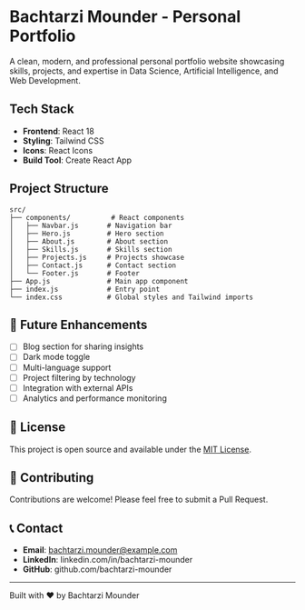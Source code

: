 # Bachtarzi Mounder - Personal Portfolio

A clean, modern, and professional personal portfolio website showcasing skills, projects, and expertise in Data Science, Artificial Intelligence, and Web Development.

##  Tech Stack

- **Frontend**: React 18
- **Styling**: Tailwind CSS
- **Icons**: React Icons
- **Build Tool**: Create React App

##  Project Structure

```
src/
├── components/          # React components
│   ├── Navbar.js       # Navigation bar
│   ├── Hero.js         # Hero section
│   ├── About.js        # About section
│   ├── Skills.js       # Skills section
│   ├── Projects.js     # Projects showcase
│   ├── Contact.js      # Contact section
│   └── Footer.js       # Footer
├── App.js              # Main app component
├── index.js            # Entry point
└── index.css           # Global styles and Tailwind imports
```

## 🎯 Future Enhancements

- [ ] Blog section for sharing insights
- [ ] Dark mode toggle
- [ ] Multi-language support
- [ ] Project filtering by technology
- [ ] Integration with external APIs
- [ ] Analytics and performance monitoring

## 📄 License

This project is open source and available under the [MIT License](LICENSE).

## 🤝 Contributing

Contributions are welcome! Please feel free to submit a Pull Request.

## 📞 Contact

- **Email**: bachtarzi.mounder@example.com
- **LinkedIn**: linkedin.com/in/bachtarzi-mounder
- **GitHub**: github.com/bachtarzi-mounder

---

Built with ❤️ by Bachtarzi Mounder
